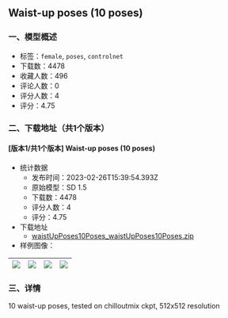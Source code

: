 ## Waist-up poses (10 poses)
### 一、模型概述

- 标签：`female`, `poses`, `controlnet`
- 下载数：4478
- 收藏人数：496
- 评论人数：0
- 评分人数：4
- 评分：4.75

### 二、下载地址（共1个版本）

#### [版本1/共1个版本] Waist-up poses (10 poses)

- 统计数据
  - 发布时间：2023-02-26T15:39:54.393Z
  - 原始模型：SD 1.5
  - 下载数：4478
  - 评分人数：4
  - 评分：4.75
- 下载地址
  - [waistUpPoses10Poses_waistUpPoses10Poses.zip](https://civitai.com/api/download/models/15776)
- 样例图像：

| <img src="https://image.civitai.com/xG1nkqKTMzGDvpLrqFT7WA/9e1ae382-af9d-499f-0832-c6d9880da400/width=450/158119.jpeg" /> | <img src="https://image.civitai.com/xG1nkqKTMzGDvpLrqFT7WA/6d23ab14-c256-429b-1efa-306299abd500/width=450/158124.jpeg" /> | <img src="https://image.civitai.com/xG1nkqKTMzGDvpLrqFT7WA/1c6ff2c1-b346-4495-baf3-4c3d5dc6cb00/width=450/158123.jpeg" /> | <img src="https://image.civitai.com/xG1nkqKTMzGDvpLrqFT7WA/c1be4ecd-6ce9-4ad2-1a09-57c3c8d6db00/width=450/158122.jpeg" /> |
| ---- | ---- | ---- | ---- |


### 三、详情
<p>10 waist-up poses, tested on chilloutmix ckpt, 512x512 resolution</p>